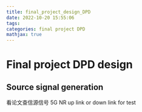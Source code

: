 ```yaml
---
title: final_project_design_DPD
date: 2022-10-20 15:55:06
tags:
categories: final project DPD
mathjax: true
---
```

# Final project DPD design










## Source signal generation
看论文查信源信号
5G NR up link or down link for test


